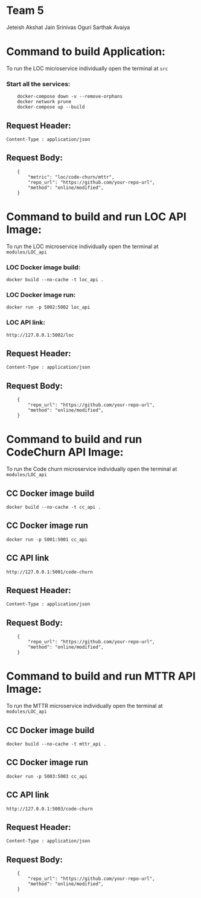# Team 5
Jeteish
Akshat Jain
Srinivas Oguri
Sarthak Avaiya

# Command to build Application:
To run the LOC microservice individually open the terminal at ```src```
### Start all the services:
```
    docker-compose down -v --remove-orphans
    docker network prune
    docker-compose up --build
```

## Request Header:
```Content-Type : application/json```

## Request Body:
``` 
    {
        "metric": "loc/code-churn/mttr",
        "repo_url": "https://github.com/your-repo-url", 
        "method": "online/modified",
    }
```
# Command to build and run LOC API Image:
To run the LOC microservice individually open the terminal at ```modules/LOC_api```
### LOC Docker image build:
```docker build --no-cache -t loc_api .```

### LOC Docker image run:
```docker run -p 5002:5002 loc_api```

### LOC API link:
```http://127.0.0.1:5002/loc```

## Request Header:
```Content-Type : application/json```

## Request Body:
``` 
    {
        "repo_url": "https://github.com/your-repo-url", 
        "method": "online/modified",
    }
```

# Command to build and run CodeChurn API Image:
To run the Code churn microservice individually open the terminal at ```modules/LOC_api```
## CC Docker image build
```docker build --no-cache -t cc_api .```

## CC Docker image run
```docker run -p 5001:5001 cc_api```

## CC API link
```http://127.0.0.1:5001/code-churn```

## Request Header:
```Content-Type : application/json```

## Request Body:
``` 
    {
        "repo_url": "https://github.com/your-repo-url", 
        "method": "online/modified",
    }
```

# Command to build and run MTTR API Image:
To run the MTTR microservice individually open the terminal at ```modules/LOC_api```
## CC Docker image build
```docker build --no-cache -t mttr_api .```

## CC Docker image run
```docker run -p 5003:5003 cc_api```

## CC API link
```http://127.0.0.1:5003/code-churn```

## Request Header:
```Content-Type : application/json```

## Request Body:
``` 
    {
        "repo_url": "https://github.com/your-repo-url", 
        "method": "online/modified",
    }
```